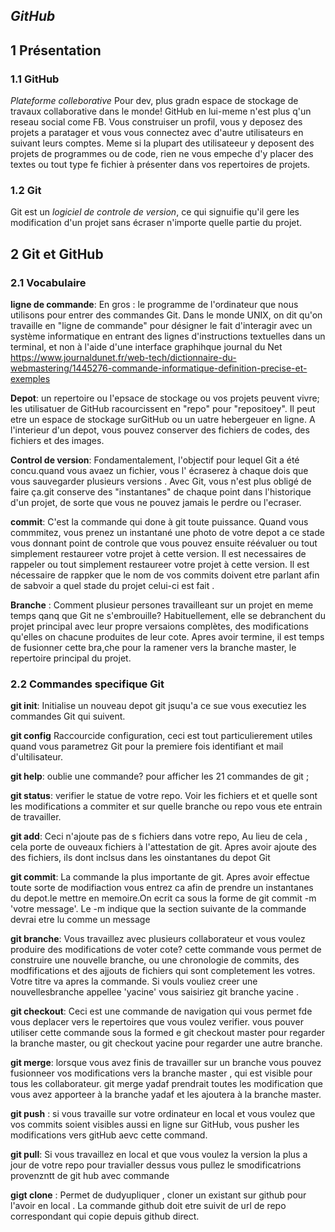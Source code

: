 ## *GitHub*

## 1 Présentation
### 1.1 GitHub

*Plateforme colleborative* Pour dev, plus gradn espace de stockage 
de travaux collaborative dans le monde! GitHub en lui-meme n'est
 plus q'un reseau social come FB.
 Vous construiser un profil, vous y deposez des projets a paratager 
 et vous vous connectez avec d'autre utilisateurs en suivant leurs comptes. Meme
 si la plupart des utilisateeur y deposent des projets de programmes ou de code,
  rien ne vous empeche  d'y placer des textes ou tout type fe fichier à présenter dans 
  vos repertoires de projets.

  ### 1.2 Git
  Git est un *logiciel de controle de version*, 
  ce qui signuifie qu'il gere les modification 
  d'un projet sans écraser n'importe quelle partie du projet.


## 2 Git et GitHub
### 2.1 Vocabulaire
**ligne de commande**: En gros : le programme de l'ordinateur que nous
 utilisons pour entrer des commandes Git. Dans le monde UNIX, on dit qu'on travaille
  en "ligne de commande"
  pour désigner le fait
 d'interagir avec un système informatique en entrant des lignes d'instructions textuelles dans un terminal,
 et non à l'aide d'une interface graphihque
 journal  du Net <https://www.journaldunet.fr/web-tech/dictionnaire-du-webmastering/1445276-commande-informatique-definition-precise-et-exemples>

 **Depot**: un repertoire ou l'epsace de stockage ou vos projets peuvent vivre; les utilisatuer de GitHub racourcissent 
 en "repo" pour "repositoey". Il peut etre un espace de stockage surGitHub ou un uatre hebergeuer en  ligne. 
 A l'interieur d'un depot, vous pouvez conserver des fichiers de codes, des fichiers et des images.

 **Control de version**: Fondamentalement, l'objectif pour lequel Git a été concu.quand vous avaez un 
 fichier, vous l' écraserez à chaque dois que vous sauvegarder plusieurs versions . Avec Git, 
 vous n'est plus obligé de faire ça.git conserve des "instantanes" de chaque point dans 
 l'historique d'un projet, de sorte que vous ne pouvez jamais le perdre ou l'ecraser.


 **commit**: C'est la commande qui done à git toute puissance. Quand vous commmitez, vous prenez un instantané
 une photo de votre depot a ce stade vous donnant point de controle que vous  pouvez ensuite réévaluer ou tout simplement
 restaureer votre projet à cette version.
  Il est necessaires de rappeler ou tout simplement restaureer votre projet à cette version. Il est nécessaire de 
  rappker que le nom de vos commits doivent etre parlant afin de sabvoir a quel stade du projet celui-ci est fait .

  **Branche** : Comment plusieur persones travailleant sur un projet en meme temps qanq que Git ne s'embrouille? Habituellement, elle se debranchent du projet principal avec leur propre versaions complètes, des modifications qu'elles on chacune produites de leur cote.
  Apres avoir termine, il est temps de fusionner cette  bra,che pour la ramener vers la branche master, le repertoire principal
  du projet.



  ### 2.2 Commandes specifique Git
  **git init**: Initialise un nouveau depot git jsuqu'a ce sue vous executiez les commandes Git qui suivent.


  **git config** Raccourcide configuration, ceci est tout particulierement utiles quand vous parametrez Git pour 
  la premiere fois identifiant et mail d'ultilisateur.

  **git help**: oublie une commande? pour afficher les 21 commandes de git ;

  **git status**: verifier le statue de votre repo. Voir les fichiers et et quelle sont les 
  modifications a commiter et sur quelle branche ou repo vous ete entrain de travailler.

  **git add**: Ceci n'ajoute pas de s fichiers dans votre repo, Au lieu de cela , cela porte de ouveaux fichiers à l'attestation de git. 
  Apres avoir ajoute des des fichiers, ils dont inclsus dans les oinstantanes du depot Git


**git commit**: La commande la plus importante de git. Apres avoir effectue toute sorte de modifiaction vous entrez ca afin de prendre
un instantanes du depot.le mettre en memoire.On ecrit ca sous la forme de git commit -m 'votre message'. Le -m indique que la section 
suivante de la commande devrai etre lu comme un message

**git branche**: Vous travaillez avec plusieurs collaborateur et vous voulez produire des modifications de voter 
cote? cette commande vous permet de construire une nouvelle branche, ou une chronologie de commits, des 
modfifications et des ajjouts de fichiers qui sont completement les votres. Votre titre va apres la commande. Si vouls vouliez creer une nouvellesbranche appellee 'yacine'
vous saisiriez git branche yacine
.

**git checkout**: Ceci est une commande de navigation qui vous permet fde vous deplacer vers le repertoires que vous voulez verifier. vous pouver utiliser
cette commande sous la formed e git checkout master pour regarder la branche master, ou git checkout yacine pour regarder une autre branche.

**git merge**: lorsque vous avez finis de travailler sur un branche vous pouvez fusionneer vos modifications vers la branche master , qui est visible pour tous les collaborateur. git merge yadaf prendrait toutes les modification que vous avez apporteer à la branche yadaf  et les ajoutera à la branche master.


**git push** : si vous travaille sur votre ordinateur en local et vous voulez que vos commits soient visibles aussi en ligne sur GitHub, vous pusher les modifications vers gitHub
aevc cette command.



**git pull**: Si vous travaillez en local et  que vous voulez la version la plus a jour de votre repo pour travialler dessus
vous pullez le smodificatrions provenzntt de git hub avec  commande

**gigt clone** : Permet de dudyupliquer , cloner un existant sur github pour l'avoir en local .
La commande github doit etre suivit de url de repo correspondant qui copie depuis github direct.